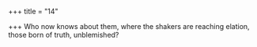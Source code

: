 +++
title = "14"

+++
Who now knows about them, where the shakers are reaching elation, those born of truth, unblemished?